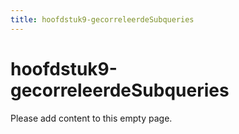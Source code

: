 ```yaml
---
title: hoofdstuk9-gecorreleerdeSubqueries
---
```


# hoofdstuk9-gecorreleerdeSubqueries

Please add content to this empty page.
